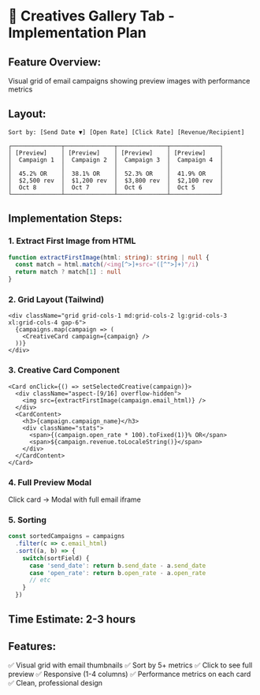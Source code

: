 # 🎨 Creatives Gallery Tab - Implementation Plan

## Feature Overview:
Visual grid of email campaigns showing preview images with performance metrics

## Layout:
```
Sort by: [Send Date ▼] [Open Rate] [Click Rate] [Revenue/Recipient]

┌──────────────┬──────────────┬──────────────┬──────────────┐
│ [Preview]    │ [Preview]    │ [Preview]    │ [Preview]    │
│  Campaign 1  │  Campaign 2  │  Campaign 3  │  Campaign 4  │
│              │              │              │              │
│  45.2% OR    │  38.1% OR    │  52.3% OR    │  41.9% OR    │
│  $2,500 rev  │  $1,200 rev  │  $3,800 rev  │  $2,100 rev  │
│  Oct 8       │  Oct 7       │  Oct 6       │  Oct 5       │
└──────────────┴──────────────┴──────────────┴──────────────┘
```

## Implementation Steps:

### 1. Extract First Image from HTML
```typescript
function extractFirstImage(html: string): string | null {
  const match = html.match(/<img[^>]+src="([^">]+)"/i)
  return match ? match[1] : null
}
```

### 2. Grid Layout (Tailwind)
```tsx
<div className="grid grid-cols-1 md:grid-cols-2 lg:grid-cols-3 xl:grid-cols-4 gap-6">
  {campaigns.map(campaign => (
    <CreativeCard campaign={campaign} />
  ))}
</div>
```

### 3. Creative Card Component
```tsx
<Card onClick={() => setSelectedCreative(campaign)}>
  <div className="aspect-[9/16] overflow-hidden">
    <img src={extractFirstImage(campaign.email_html)} />
  </div>
  <CardContent>
    <h3>{campaign.campaign_name}</h3>
    <div className="stats">
      <span>{(campaign.open_rate * 100).toFixed(1)}% OR</span>
      <span>${campaign.revenue.toLocaleString()}</span>
    </div>
  </CardContent>
</Card>
```

### 4. Full Preview Modal
Click card → Modal with full email iframe

### 5. Sorting
```typescript
const sortedCampaigns = campaigns
  .filter(c => c.email_html)
  .sort((a, b) => {
    switch(sortField) {
      case 'send_date': return b.send_date - a.send_date
      case 'open_rate': return b.open_rate - a.open_rate
      // etc
    }
  })
```

## Time Estimate: 2-3 hours

## Features:
✅ Visual grid with email thumbnails
✅ Sort by 5+ metrics
✅ Click to see full preview
✅ Responsive (1-4 columns)
✅ Performance metrics on each card
✅ Clean, professional design


